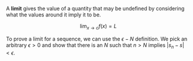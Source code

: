 A **limit** gives the value of a quantity that may be undefined by considering what the values around it imply it to be.

$$
\lim_{x \to c} f(x) = L
$$

To prove a limit for a sequence, we can use the $\epsilon-N$ definition. We pick an arbitrary $\epsilon > 0$ and show that there is an $N$ such that $n > N$ implies $| s_n - s | < \epsilon$.